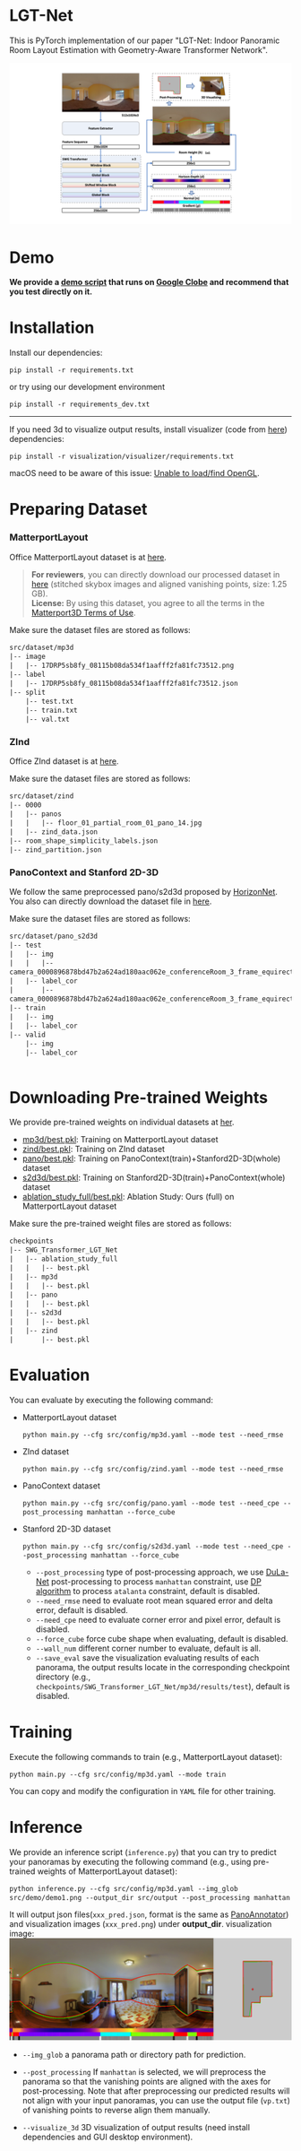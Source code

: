 # LGT-Net
This is PyTorch implementation of our paper "LGT-Net: Indoor Panoramic Room Layout Estimation with Geometry-Aware Transformer Network".

![network](src/fig/network.png)
# Demo
**We provide a [demo script](https://colab.research.google.com/drive/1mvwXVXGlrkApdMW6_8_prFBHjxwTReA6?usp=sharing) that runs on [Google Clobe](https://colab.research.google.com/) and recommend that you test directly on it.**



# Installation
Install our dependencies:
```shell
pip install -r requirements.txt
```
or try using our development environment
```shell
pip install -r requirements_dev.txt
```
---

If you need 3d to visualize output results, install visualizer (code from [here](https://github.com/fuenwang/360LayoutVisualizer)) dependencies:
```shell
pip install -r visualization/visualizer/requirements.txt
```
macOS need to be aware of this issue:
[Unable to load/find OpenGL](https://github.com/PixarAnimationStudios/USD/issues/1372#issuecomment-716925973).


# Preparing Dataset
### MatterportLayout
Office MatterportLayout dataset is at [here](https://github.com/ericsujw/Matterport3DLayoutAnnotation).
>**For reviewers**, you can directly download our processed dataset in [here](https://drive.google.com/file/d/1rEWXy5zHVozHC0hKHsuHTxchrNHfYoJ4/view?usp=sharing)
> (stitched skybox images and aligned vanishing points, size: 1.25 GB).
> </br>**License:** By using this dataset, you agree to all the terms in the [Matterport3D Terms of Use](http://kaldir.vc.in.tum.de/matterport/MP_TOS.pdf).


Make sure the dataset files are stored as follows:
```
src/dataset/mp3d
|-- image
|   |-- 17DRP5sb8fy_08115b08da534f1aafff2fa81fc73512.png
|-- label
|   |-- 17DRP5sb8fy_08115b08da534f1aafff2fa81fc73512.json
|-- split
    |-- test.txt
    |-- train.txt
    |-- val.txt

```

### ZInd
Office ZInd dataset is at [here](https://github.com/zillow/zind).

Make sure the dataset files are stored as follows:
```
src/dataset/zind
|-- 0000
|   |-- panos
|   |   |-- floor_01_partial_room_01_pano_14.jpg
|   |-- zind_data.json
|-- room_shape_simplicity_labels.json
|-- zind_partition.json
```

### PanoContext and Stanford 2D-3D
We follow the same preprocessed pano/s2d3d  proposed by [HorizonNet](https://github.com/sunset1995/HorizonNet#dataset).
You also can directly download the dataset file in [here](https://drive.google.com/file/d/164DnSxz6ap8GcytRAPfJlIMvNPaikZEc/view?usp=sharing).

Make sure the dataset files are stored as follows:
```
src/dataset/pano_s2d3d
|-- test
|   |-- img
|   |   |-- camera_0000896878bd47b2a624ad180aac062e_conferenceRoom_3_frame_equirectangular_domain_.png
|   |-- label_cor
|       |-- camera_0000896878bd47b2a624ad180aac062e_conferenceRoom_3_frame_equirectangular_domain_.txt
|-- train
|   |-- img
|   |-- label_cor
|-- valid
    |-- img
    |-- label_cor
     
```
# Downloading Pre-trained Weights
We provide pre-trained weights on individual datasets at [her](https://drive.google.com/drive/folders/1bOZyXeuNnwFEC9nw7EgJUwMiI685obdT?usp=sharing).

- [mp3d/best.pkl](https://drive.google.com/file/d/1o97oAmd-yEP5bQrM0eAWFPLq27FjUDbh/view?usp=sharing): Training on MatterportLayout dataset
- [zind/best.pkl](https://drive.google.com/file/d/1PzBj-dfDfH_vevgSkRe5kczW0GVl_43I/view?usp=sharing): Training on ZInd dataset
- [pano/best.pkl](https://drive.google.com/file/d/1JoeqcPbm_XBPOi6O9GjjWi3_rtyPZS8m/view?usp=sharing): Training on PanoContext(train)+Stanford2D-3D(whole) dataset
- [s2d3d/best.pkl](https://drive.google.com/file/d/1PfJzcxzUsbwwMal7yTkBClIFgn8IdEzI/view?usp=sharing): Training on Stanford2D-3D(train)+PanoContext(whole) dataset
- [ablation_study_full/best.pkl](https://drive.google.com/file/d/1U16TxUkvZlRwJNaJnq9nAUap-BhCVIha/view?usp=sharing): Ablation Study: Ours (full) on MatterportLayout dataset

Make sure the pre-trained weight files are stored as follows:
```
checkpoints
|-- SWG_Transformer_LGT_Net
|   |-- ablation_study_full
|   |   |-- best.pkl
|   |-- mp3d
|   |   |-- best.pkl
|   |-- pano
|   |   |-- best.pkl
|   |-- s2d3d
|   |   |-- best.pkl
|   |-- zind
|       |-- best.pkl
```
# Evaluation
You can evaluate by executing the following command:

- MatterportLayout dataset
    ```shell
    python main.py --cfg src/config/mp3d.yaml --mode test --need_rmse
    ```
- ZInd dataset
    ```shell
    python main.py --cfg src/config/zind.yaml --mode test --need_rmse
    ```
- PanoContext dataset
  ```shell
  python main.py --cfg src/config/pano.yaml --mode test --need_cpe --post_processing manhattan --force_cube
- Stanford 2D-3D dataset
    ```shell
    python main.py --cfg src/config/s2d3d.yaml --mode test --need_cpe --post_processing manhattan --force_cube
    ```
    - `--post_processing` type of post-processing approach, 
      we use [DuLa-Net](https://github.com/SunDaDenny/DuLa-Net) post-processing to process `manhattan` constraint, 
      use [DP algorithm](https://en.wikipedia.org/wiki/Ramer%E2%80%93Douglas%E2%80%93Peucker_algorithm)  to process `atalanta` constraint, default is disabled.
    - `--need_rmse` need to evaluate root mean squared error and delta error, default is disabled.
    - `--need_cpe` need to evaluate corner error and pixel error, default is disabled.
    - `--force_cube` force cube shape when evaluating, default is disabled.
    - `--wall_num` different corner number to evaluate, default is all.
    - `--save_eval` save the visualization evaluating results of each panorama, 
      the output results locate in the corresponding checkpoint directory 
      (e.g., `checkpoints/SWG_Transformer_LGT_Net/mp3d/results/test`), default is disabled.

# Training
Execute the following commands to train  (e.g., MatterportLayout dataset):
```shell
python main.py --cfg src/config/mp3d.yaml --mode train
```
You can copy and modify the configuration in `YAML` file for other training.

# Inference
We provide an inference script (`inference.py`) that you can
try to predict your panoramas by executing the following command (e.g., using pre-trained weights of MatterportLayout dataset):
```shell
python inference.py --cfg src/config/mp3d.yaml --img_glob src/demo/demo1.png --output_dir src/output --post_processing manhattan
```
It will output json files(`xxx_pred.json`, format is the same as [PanoAnnotator](https://github.com/SunDaDenny/PanoAnnotator)) and visualization images (`xxx_pred.png`) under **output_dir**.
visualization image:
![pred](src/fig/demo1_pred.png)

- `--img_glob` a panorama path or directory path for prediction.

- `--post_processing` If `manhattan` is selected,
we will preprocess the panorama so that the vanishing points are
aligned with the axes for post-processing. Note that after preprocessing 
our predicted results will not align with your input panoramas, 
you can use the output file (`vp.txt`) of vanishing points to reverse align them manually.

- `--visualize_3d` 3D visualization of output results (need install dependencies and GUI desktop environment).